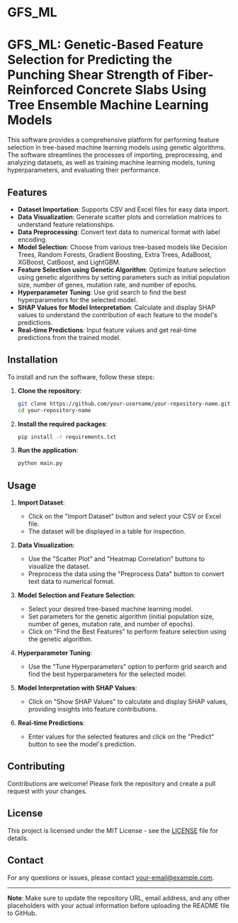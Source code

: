 # GFS_ML
# GFS_ML: Genetic-Based Feature Selection for Predicting the Punching Shear Strength of Fiber-Reinforced Concrete Slabs Using Tree Ensemble Machine Learning Models

This software provides a comprehensive platform for performing feature selection in tree-based machine learning models using genetic algorithms. The software streamlines the processes of importing, preprocessing, and analyzing datasets, as well as training machine learning models, tuning hyperparameters, and evaluating their performance.

## Features

- **Dataset Importation**: Supports CSV and Excel files for easy data import.
- **Data Visualization**: Generate scatter plots and correlation matrices to understand feature relationships.
- **Data Preprocessing**: Convert text data to numerical format with label encoding.
- **Model Selection**: Choose from various tree-based models like Decision Trees, Random Forests, Gradient Boosting, Extra Trees, AdaBoost, XGBoost, CatBoost, and LightGBM.
- **Feature Selection using Genetic Algorithm**: Optimize feature selection using genetic algorithms by setting parameters such as initial population size, number of genes, mutation rate, and number of epochs.
- **Hyperparameter Tuning**: Use grid search to find the best hyperparameters for the selected model.
- **SHAP Values for Model Interpretation**: Calculate and display SHAP values to understand the contribution of each feature to the model's predictions.
- **Real-time Predictions**: Input feature values and get real-time predictions from the trained model.

## Installation

To install and run the software, follow these steps:

1. **Clone the repository**:
    ```sh
    git clone https://github.com/your-username/your-repository-name.git
    cd your-repository-name
    ```

2. **Install the required packages**:
    ```sh
    pip install -r requirements.txt
    ```

3. **Run the application**:
    ```sh
    python main.py
    ```

## Usage

1. **Import Dataset**:
   - Click on the "Import Dataset" button and select your CSV or Excel file.
   - The dataset will be displayed in a table for inspection.

2. **Data Visualization**:
   - Use the "Scatter Plot" and "Heatmap Correlation" buttons to visualize the dataset.
   - Preprocess the data using the "Preprocess Data" button to convert text data to numerical format.

3. **Model Selection and Feature Selection**:
   - Select your desired tree-based machine learning model.
   - Set parameters for the genetic algorithm (initial population size, number of genes, mutation rate, and number of epochs).
   - Click on "Find the Best Features" to perform feature selection using the genetic algorithm.

4. **Hyperparameter Tuning**:
   - Use the "Tune Hyperparameters" option to perform grid search and find the best hyperparameters for the selected model.

5. **Model Interpretation with SHAP Values**:
   - Click on "Show SHAP Values" to calculate and display SHAP values, providing insights into feature contributions.

6. **Real-time Predictions**:
   - Enter values for the selected features and click on the "Predict" button to see the model's prediction.

## Contributing

Contributions are welcome! Please fork the repository and create a pull request with your changes.

## License

This project is licensed under the MIT License - see the [LICENSE](LICENSE) file for details.

## Contact

For any questions or issues, please contact [your-email@example.com](mailto:your-email@example.com).

---

**Note**: Make sure to update the repository URL, email address, and any other placeholders with your actual information before uploading the README file to GitHub.
